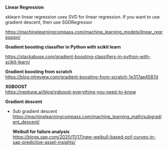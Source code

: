 


**Linear Regression**  


sklearn linear regression uses SVD for linear regression. If you want to use gradient descent, then use SGDRegressor  

https://machinelearningcompass.com/machine_learning_models/linear_regression/




**Gradient boosting classifier in Python with scikit learn**  

https://stackabuse.com/gradient-boosting-classifiers-in-python-with-scikit-learn/

**Gradient boosting from scratch**  
https://blog.mlreview.com/gradient-boosting-from-scratch-1e317ae4587d


**XGBOOST**  
https://neptune.ai/blog/xgboost-everything-you-need-to-know





**Gradient descent**  

* Sub gradient descent  
  https://machinelearningcompass.com/machine_learning_math/subgradient_descent/


  **Weibull for failure analysis**  
  https://blogs.sap.com/2020/11/17/new-weibull-based-pof-curves-in-sap-predictive-asset-insights/

  